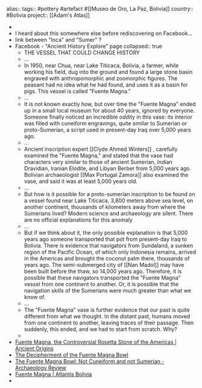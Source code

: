 alias::
tags:: #pottery #artefact #[[Museo de Oro, La Paz, Bolivia]]
country:: #Bolivia 
project:: [[Adam's Atlas]]

-
- I heard about this somewhere else before rediscovering on Facebook...
- link between "Inca" and "Sumer" ?
- Facebook - "Ancient History Explore" page
  collapsed:: true
	- THE VESSEL THAT COULD CHANGE HISTORY
	- ...
	- In 1950, near Chua, near Lake Titicaca, Bolivia, a farmer, while working his field, dug into the ground and found a large stone basin engraved with anthropomorphic and zoomorphic figures. The peasant had no idea what he had found, and uses it as a basin for pigs. This vessel is called "Fuente Magna."
	- ...
	- It is not known exactly how, but over time the "Fuente Magna" ended up in a small local museum for about 40 years, ignored by everyone. Someone finally noticed an incredible oddity in this vase: its interior was filled with cuneiform engravings, quite similar to Sumerian or proto-Sumerian, a script used in present-day Iraq over 5,000 years ago.
	- ...
	- Ancient inscription expert [[Clyde Ahmed Winters]] , carefully examined the "Fuente Magna," and stated that the vase had characters very similar to those of ancient Sumerian, Indian Dravidian, Iranian Elodite, and Libyan Berber from 5,000 years ago. Bolivian archaeologist [[Max Portugal Zamora]] also examined the vase, and said it was at least 5,000 years old.
	- ...
	- But how is it possible for a proto-sumerian inscription to be found on a vessel found near Lake Titicaca, 3,800 meters above sea level, on another continent, thousands of kilometers away from where the Sumerians lived? Modern science and archaeology are silent. There are no official explanations for this anomaly
	- ...
	- But if we think about it, the only possible explanation is that 5,000 years ago someone transported that pot from present-day Iraq to Bolivia. There is evidence that navigators from Sundaland, a sunken region of the Pacific Ocean, of which only Indonesia remains, arrived in the Americas and brought the coconut palm there, thousands of years ago. The semi-submerged city of [[Nan Madol]] may have been built before the thaw, so 14,000 years ago. Therefore, it is possible that these navigators transported the "Fuente Magna" vessel from one continent to another. Or, it is possible that the navigation skills of the Sumerians were much greater than what we know of.
	- ...
	- The "Fuente Magna" vase is further evidence that our past is quite different from what we thought. In the distant past, humans moved from one continent to another, leaving traces of their passage. Then suddenly, this ended, and we had to start from scratch. Why?
	-
- [Fuente Magna, the Controversial Rosetta Stone of the Americas | Ancient Origins](https://www.ancient-origins.net/artifacts-ancient-writings/fuente-magna-controversial-rosetta-stone-americas-003660)
- [The Decipherment of the Fuente Magna Bowl](https://faculty.ucr.edu/~legneref/archeol/fuentema.htm)
- [The Fuente Magna Bowl: Not Cuneiform and not Sumerian - Archaeology Review](https://ahotcupofjoe.net/2017/11/fuente-magna-bowl-not-cuneiform-not-sumerian/)
- [Fuente Magna | Atlantis Bolivia](http://www.atlantisbolivia.org/fuentemagna.htm)
-